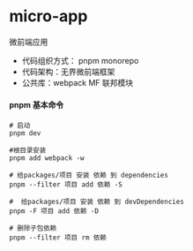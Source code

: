 # micro-app
微前端应用   
- 代码组织方式： pnpm monorepo
- 代码架构：无界微前端框架
- 公共库：webpack MF 联邦模块

#### pnpm 基本命令
```shell
# 启动
pnpm dev

#根目录安装
pnpm add webpack -w

# 给packages/项目 安装 依赖 到 dependencies
pnpm --filter 项目 add 依赖 -S

#  给packages/项目 安装 依赖 到 devDependencies
pnpm -F 项目 add 依赖 -D

# 删除子包依赖
pnpm --filter 项目 rm 依赖
```
